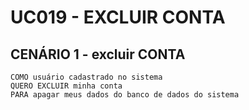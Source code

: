 # UC019 - EXCLUIR CONTA


## CENÁRIO 1 - excluir CONTA

```
COMO usuário cadastrado no sistema
QUERO EXCLUIR minha conta
PARA apagar meus dados do banco de dados do sistema 
```